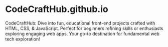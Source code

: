 # CodeCraftHub.github.io
 CodeCraftHub: Dive into fun, educational front-end projects crafted with HTML, CSS, &amp; JavaScript. Perfect for beginners refining skills or enthusiasts exploring engaging web apps. Your go-to destination for fundamental web tech exploration!
